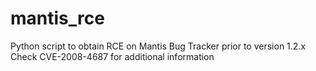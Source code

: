 # mantis_rce
Python script to obtain RCE on Mantis Bug Tracker prior to version 1.2.x
Check CVE-2008-4687 for additional information
